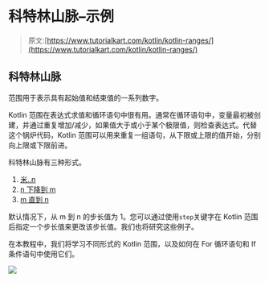 # 科特林山脉–示例

> 原文:[https://www.tutorialkart.com/kotlin/kotlin-ranges/](https://www.tutorialkart.com/kotlin/kotlin-ranges/)

## 科特林山脉

范围用于表示具有起始值和结束值的一系列数字。

Kotlin 范围在表达式求值和循环语句中很有用。通常在循环语句中，变量最初被创建，并通过重复增加/减少，如果值大于或小于某个极限值，则检查表达式。代替这个锅炉代码，Kotlin 范围可以用来重复一组语句，从下限或上限的值开始，分别向上限或下限前进。

科特林山脉有三种形式。

1.  [米..n](#m-n)
2.  [n 下降到 m](#downTo)
3.  [m 直到 n](#until)

默认情况下，从 m 到 n 的步长值为 1。您可以通过使用`step`关键字在 Kotlin 范围后指定一个步长值来更改该步长值。我们也将研究这些例子。

在本教程中，我们将学习不同形式的 Kotlin 范围，以及如何在 For 循环语句和 If 条件语句中使用它们。

[![](../Images/925da31b32d6bc3827932f6c8afb11bb.png)](https://www.tutorialkart.com/)